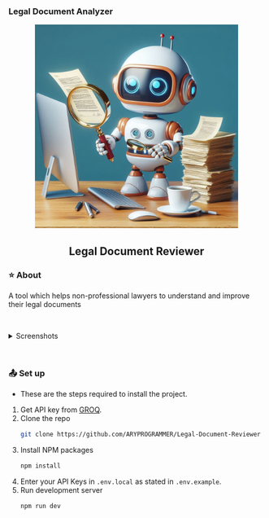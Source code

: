 ### Legal Document Analyzer

<div align="center">
    <img src="screenshots/img1.jpg" width="400" />
    <h2>Legal Document Reviewer</h2>
</div>

### ⭐ About
A tool which helps non-professional lawyers to understand and improve their legal documents

$~$

<details>
<summary>Screenshots</summary>

![image](screenshots/img2.png)
![image](screenshots/img3.png)

</details>

$~$

### 📤 Set up
- These are the steps required to install the project.

1. Get API key from [GROQ](https://console.groq.com).
2. Clone the repo
   ```sh
   git clone https://github.com/ARYPROGRAMMER/Legal-Document-Reviewer
   ```
3. Install NPM packages
   ```sh
   npm install
   ```
4. Enter your API Keys in `.env.local` as stated in `.env.example`.
5. Run development server
   ```sh
   npm run dev
   ```